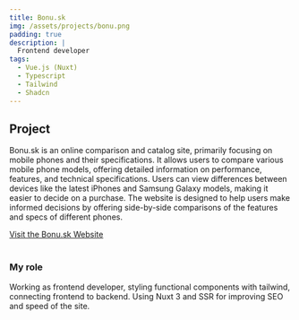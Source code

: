 ```yaml
---
title: Bonu.sk
img: /assets/projects/bonu.png
padding: true
description: |
  Frontend developer
tags:
  - Vue.js (Nuxt)
  - Typescript
  - Tailwind
  - Shadcn
---
```

## Project
Bonu.sk is an online comparison and catalog site, primarily focusing on mobile phones and their specifications. It allows users to compare various mobile phone models, offering detailed information on performance, features, and technical specifications. Users can view differences between devices like the latest iPhones and Samsung Galaxy models, making it easier to decide on a purchase. The website is designed to help users make informed decisions by offering side-by-side comparisons of the features and specs of different phones.

<a href="https:/bonu.sk" target="_blank" rel="noopener noreferrer">Visit the Bonu.sk Website</a>
<br><br>

### My role
Working as frontend developer, styling functional components with tailwind, connecting frontend to backend. Using Nuxt 3 and SSR for improving SEO and speed of the site.
